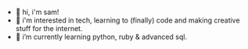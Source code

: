 - 👋 hi, i'm sam!
- 👀 i'm interested in tech, learning to (finally) code and making creative stuff for the internet.
- 🌱 i’m currently learning python, ruby & advanced sql.

<!---
smca-stripe/smca-stripe is a ✨ special ✨ repository because its `README.md` (this file) appears on your GitHub profile.
You can click the Preview link to take a look at your changes.
--->
